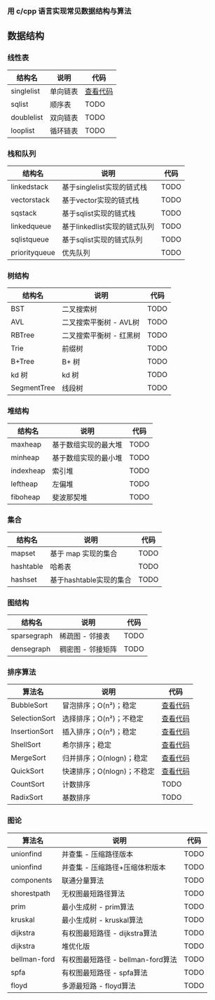 ### 用 c/cpp 语言实现常见数据结构与算法


## 数据结构

### 线性表

| 结构名     | 说明     | 代码                                                         |
| ---------- | -------- | ------------------------------------------------------------ |
| singlelist | 单向链表 | [查看代码](https://github.com/MiniKimmy/c-dsa/blob/master/algorithms/list/singlelist/staticlist.cpp) |
| sqlist     | 顺序表   | TODO|
| doublelist | 双向链表 | TODO                                                         |
| looplist   | 循环链表 | TODO                                                         |



### 栈和队列

| 结构名        | 说明  | 代码                                                         |
| ------------- | ---------------------------- | ------------------------------------------------------------ |
| linkedstack   | 基于singlelist实现的链式栈   | TODO |
| vectorstack   | 基于vector实现的链式栈        | TODO |
| sqstack       | 基于sqlist实现的链式栈       | TODO |
| linkedqueue   | 基于linkedlist实现的链式队列 | TODO |
| sqlistqueue   | 基于sqlist实现的链式队列     | TODO |
| priorityqueue | 优先队列                    | TODO |



### 树结构

| 结构名       | 说明                    | 代码                                                         |
| ----------- | ----------------------- | ------------------------------------------------------------ |
| BST         | 二叉搜索树              | TODO |
| AVL         | 二叉搜索平衡树 - AVL树  | TODO |
| RBTree      | 二叉搜索平衡树 - 红黑树 | TODO                                                         |
| Trie        | 前缀树                  | TODO                                                         |
| B+Tree      | B+ 树                   | TODO                                                         |
| kd 树       | kd 树                   | TODO                                                         |
| SegmentTree | 线段树                  | TODO                                                         |



### 堆结构

| 结构名     | 说明                 | 代码                                                         |
| --------- | -------------------- | ------------------------------------------------------------ |
| maxheap   | 基于数组实现的最大堆 | TODO |
| minheap   | 基于数组实现的最小堆 | TODO |
| indexheap | 索引堆               | TODO |
| leftheap  | 左偏堆               | TODO |
| fiboheap  | 斐波那契堆           | TODO |



### 集合

| 结构名     | 说明                    | 代码                                                         |
| --------- | ----------------------- | ------------------------------------------------------------ |
| mapset    | 基于 map 实现的集合     | TODO |
| hashtable | 哈希表                  | TODO                                                         |
| hashset   | 基于hashtable实现的集合 | TODO                                                         |



### 图结构

| 结构名                 | 说明                  | 代码                                                         |
| ---------------------- | --------------------- | ------------------------------------------------------------ |
| sparsegraph  | 稀疏图 - 邻接表       | TODO |
| densegraph   | 稠密图 - 邻接矩阵     | TODO |




### 排序算法

| 算法名         | 说明                       | 代码                                                         |
| ------------- | -------------------------- | ------------------------------------------------------------ |
| BubbleSort    | 冒泡排序；O(n²)；稳定      | [查看代码](https://github.com/MiniKimmy/c-dsa/blob/master/algorithms/sort/bubbleSort.cpp) |
| SelectionSort | 选择排序；O(n²)；不稳定    | [查看代码](https://github.com/MiniKimmy/c-dsa/blob/master/algorithms/sort/selectSort.cpp) |
| InsertionSort | 插入排序；O(n²)；稳定      | [查看代码](https://github.com/MiniKimmy/c-dsa/blob/master/algorithms/sort/insertSort.cpp) |
| ShellSort     | 希尔排序；稳定             | [查看代码](https://github.com/MiniKimmy/c-dsa/blob/master/algorithms/sort/shellSort.cpp) |
| MergeSort     | 归并排序；O(nlogn)；稳定   | [查看代码](https://github.com/MiniKimmy/c-dsa/blob/master/algorithms/sort/mergeSort.cpp) |
| QuickSort     | 快速排序；O(nlogn)；不稳定 | [查看代码](https://github.com/MiniKimmy/c-dsa/blob/master/algorithms/sort/quickSort.cpp) |
| CountSort     | 计数排序                   | TODO                                                         |
| RadixSort     | 基数排序                   | TODO                                                         |




### 图论

| 算法名       | 说明                              | 代码                                                         |
| ------------ | --------------------------------- | ------------------------------------------------------------ |
| unionfind    | 并查集 - 压缩路径版本 | TODO |
| unionfind    | 并查集 - 压缩路径+压缩体积版本 | TODO |
| components   | 联通分量算法                      | TODO |
| shorestpath  | 无权图最短路径算法                | TODO |
| prim         | 最小生成树 - prim算法             | TODO       |
| kruskal      | 最小生成树 - kruskal算法         | TODO               |
| dijkstra     | 有权图最短路径 - dijkstra算法     | TODO           |
| dijkstra     | 堆优化版     | TODO           |
| bellman-ford | 有权图最短路径 - bellman-ford算法 | TODO                |
| spfa         | 有权图最短路径 - spfa算法 | TODO                |
| floyd        | 多源最短路 - floyd算法 | TODO                |
